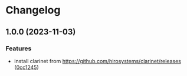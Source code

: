 # Changelog

## 1.0.0 (2023-11-03)


### Features

* install clarinet from https://github.com/hirosystems/clarinet/releases ([0cc1245](https://github.com/alexgo-io/asdf-clarinet/commit/0cc12457007f6b3c9ef023417ed3b6c211f57d6d))
